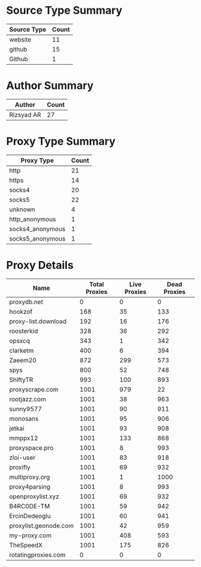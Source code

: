 # Source Type Summary

| Source Type | Count |
|-------------|-------|
| website | 11 |
| github | 15 |
| Github | 1 |


# Author Summary

| Author | Count |
|--------|-------|
| Rizsyad AR | 27 |


# Proxy Type Summary

| Proxy Type | Count |
|------------|-------|
| http | 21 |
| https | 14 |
| socks4 | 20 |
| socks5 | 22 |
| unknown | 4 |
| http_anonymous | 1 |
| socks4_anonymous | 1 |
| socks5_anonymous | 1 |


# Proxy Details

| Name | Total Proxies | Live Proxies | Dead Proxies |
|------|---------------|--------------|---------------|
| proxydb.net | 0 | 0 | 0 |
| hookzof | 168 | 35 | 133 |
| proxy-list.download | 192 | 16 | 176 |
| roosterkid | 328 | 36 | 292 |
| opsxcq | 343 | 1 | 342 |
| clarketm | 400 | 6 | 394 |
| Zaeem20 | 872 | 299 | 573 |
| spys | 800 | 52 | 748 |
| ShiftyTR | 993 | 100 | 893 |
| proxyscrape.com | 1001 | 979 | 22 |
| rootjazz.com | 1001 | 38 | 963 |
| sunny9577 | 1001 | 90 | 911 |
| monosans | 1001 | 95 | 906 |
| jetkai | 1001 | 93 | 908 |
| mmppx12 | 1001 | 133 | 868 |
| proxyspace.pro | 1001 | 8 | 993 |
| zloi-user | 1001 | 83 | 918 |
| proxifly | 1001 | 69 | 932 |
| multiproxy.org | 1001 | 1 | 1000 |
| proxy4parsing | 1001 | 8 | 993 |
| openproxylist.xyz | 1001 | 69 | 932 |
| B4RC0DE-TM | 1001 | 59 | 942 |
| ErcinDedeoglu | 1001 | 60 | 941 |
| proxylist.geonode.com | 1001 | 42 | 959 |
| my-proxy.com | 1001 | 408 | 593 |
| TheSpeedX | 1001 | 175 | 826 |
| rotatingproxies.com | 0 | 0 | 0 |
